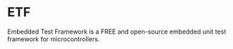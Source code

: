 # ETF
Embedded Test Framework is a FREE and open-source embedded unit test framework for microcontrollers.
